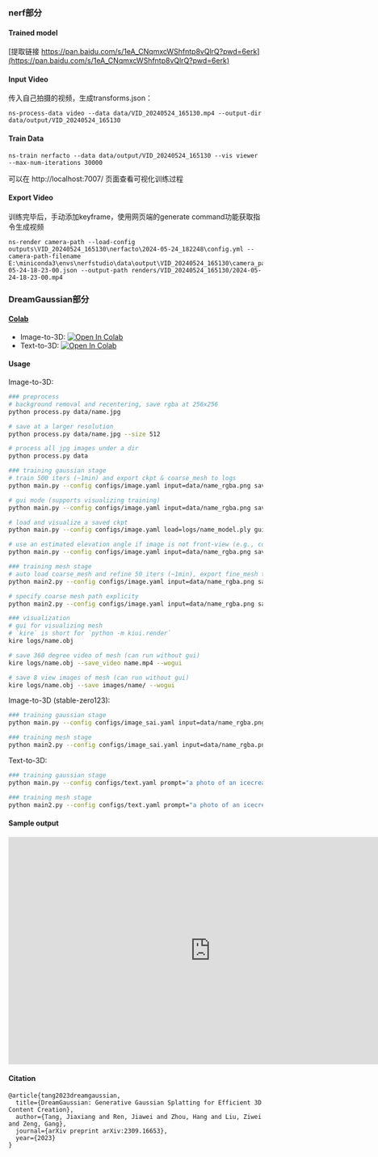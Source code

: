 ### nerf部分

#### Trained model

[提取链接 https://pan.baidu.com/s/1eA_CNqmxcWShfntp8vQlrQ?pwd=6erk](https://pan.baidu.com/s/1eA_CNqmxcWShfntp8vQlrQ?pwd=6erk) 

#### Input Video
传入自己拍摄的视频，生成transforms.json：
```
ns-process-data video --data data/VID_20240524_165130.mp4 --output-dir data/output/VID_20240524_165130
```
#### Train Data
```
ns-train nerfacto --data data/output/VID_20240524_165130 --vis viewer --max-num-iterations 30000
```
可以在 http://localhost:7007/ 页面查看可视化训练过程
#### Export Video
训练完毕后，手动添加keyframe，使用网页端的generate command功能获取指令生成视频

```
ns-render camera-path --load-config outputs\VID_20240524_165130\nerfacto\2024-05-24_182248\config.yml --camera-path-filename E:\miniconda3\envs\nerfstudio\data\output\VID_20240524_165130\camera_paths\2024-05-24-18-23-00.json --output-path renders/VID_20240524_165130/2024-05-24-18-23-00.mp4
```

### DreamGaussian部分


#### [Colab](https://github.com/camenduru/dreamgaussian-colab)

- Image-to-3D: [![Open In Colab](https://colab.research.google.com/assets/colab-badge.svg)](https://colab.research.google.com/drive/1sLpYmmLS209-e5eHgcuqdryFRRO6ZhFS?usp=sharing)
- Text-to-3D: [![Open In Colab](https://colab.research.google.com/assets/colab-badge.svg)](https://colab.research.google.com/github/camenduru/dreamgaussian-colab/blob/main/dreamgaussian_colab.ipynb)


#### Usage

Image-to-3D:

```bash
### preprocess
# background removal and recentering, save rgba at 256x256
python process.py data/name.jpg

# save at a larger resolution
python process.py data/name.jpg --size 512

# process all jpg images under a dir
python process.py data

### training gaussian stage
# train 500 iters (~1min) and export ckpt & coarse_mesh to logs
python main.py --config configs/image.yaml input=data/name_rgba.png save_path=name

# gui mode (supports visualizing training)
python main.py --config configs/image.yaml input=data/name_rgba.png save_path=name gui=True

# load and visualize a saved ckpt
python main.py --config configs/image.yaml load=logs/name_model.ply gui=True

# use an estimated elevation angle if image is not front-view (e.g., common looking-down image can use -30)
python main.py --config configs/image.yaml input=data/name_rgba.png save_path=name elevation=-30

### training mesh stage
# auto load coarse_mesh and refine 50 iters (~1min), export fine_mesh to logs
python main2.py --config configs/image.yaml input=data/name_rgba.png save_path=name

# specify coarse mesh path explicity
python main2.py --config configs/image.yaml input=data/name_rgba.png save_path=name mesh=logs/name_mesh.obj

### visualization
# gui for visualizing mesh
# `kire` is short for `python -m kiui.render`
kire logs/name.obj

# save 360 degree video of mesh (can run without gui)
kire logs/name.obj --save_video name.mp4 --wogui

# save 8 view images of mesh (can run without gui)
kire logs/name.obj --save images/name/ --wogui

```

Image-to-3D (stable-zero123):

```bash
### training gaussian stage
python main.py --config configs/image_sai.yaml input=data/name_rgba.png save_path=name

### training mesh stage
python main2.py --config configs/image_sai.yaml input=data/name_rgba.png save_path=name
```

Text-to-3D:

```bash
### training gaussian stage
python main.py --config configs/text.yaml prompt="a photo of an icecream" save_path=icecream

### training mesh stage
python main2.py --config configs/text.yaml prompt="a photo of an icecream" save_path=icecream
```
#### Sample output

<iframe 
    height=450 
    width=800 
    src='https://github.com/zchnee/2024-project3/blob/master/output/dog.mp4' 
    frameborder=0 
    'allowfullscreen'>
</iframe>


#### Citation

```
@article{tang2023dreamgaussian,
  title={DreamGaussian: Generative Gaussian Splatting for Efficient 3D Content Creation},
  author={Tang, Jiaxiang and Ren, Jiawei and Zhou, Hang and Liu, Ziwei and Zeng, Gang},
  journal={arXiv preprint arXiv:2309.16653},
  year={2023}
}
```
